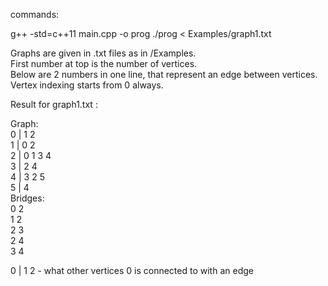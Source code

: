 commands:

g++ -std=c++11 main.cpp -o prog
./prog < Examples/graph1.txt

Graphs are given in .txt files as in /Examples.  
First number at top is the number of vertices.  
Below are 2 numbers in one line, that represent an edge between vertices.  
Vertex indexing starts from 0 always.  

Result for graph1.txt :  

Graph:  
0 | 1 2        
1 | 0 2  
2 | 0 1 3 4  
3 | 2 4  
4 | 3 2 5  
5 | 4  
Bridges:          
0 2  
1 2  
2 3  
2 4  
3 4  
  
0 | 1 2 - what other vertices 0 is connected to with an edge  
